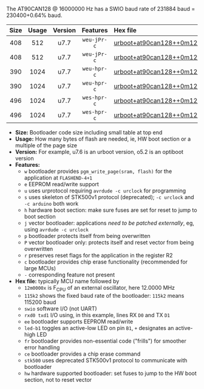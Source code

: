 The AT90CAN128 @ 16000000 Hz has a SWIO baud rate of 231884 baud = 230400+0.64% baud.

|Size|Usage|Version|Features|Hex file|
|:-:|:-:|:-:|:-:|:--|
|408|512|u7.7|`weu-jPr-c`|[urboot+at90can128++0m1250x++++1k8_swio_rxd2_txd3_ee_led+b5_fr_ce.hex](https://raw.githubusercontent.com/stefanrueger/urboot.hex/main/cores/megacore/at90can128/external_oscillator/fcpu++0m1250_Hz/br++++1k8_bps/urboot+at90can128++0m1250x++++1k8_swio_rxd2_txd3_ee_led+b5_fr_ce.hex)|
|408|512|u7.7|`weu-jPr-c`|[urboot+at90can128++0m1250x++++1k8_swio_rxe0_txe1_ee_led+b5_fr_ce.hex](https://raw.githubusercontent.com/stefanrueger/urboot.hex/main/cores/megacore/at90can128/external_oscillator/fcpu++0m1250_Hz/br++++1k8_bps/urboot+at90can128++0m1250x++++1k8_swio_rxe0_txe1_ee_led+b5_fr_ce.hex)|
|390|1024|u7.7|`weu-hpr-c`|[urboot+at90can128++0m1250x++++1k8_swio_rxd2_txd3_ee_led+b5_fr_ce_hw.hex](https://raw.githubusercontent.com/stefanrueger/urboot.hex/main/cores/megacore/at90can128/external_oscillator/fcpu++0m1250_Hz/br++++1k8_bps/urboot+at90can128++0m1250x++++1k8_swio_rxd2_txd3_ee_led+b5_fr_ce_hw.hex)|
|390|1024|u7.7|`weu-hpr-c`|[urboot+at90can128++0m1250x++++1k8_swio_rxe0_txe1_ee_led+b5_fr_ce_hw.hex](https://raw.githubusercontent.com/stefanrueger/urboot.hex/main/cores/megacore/at90can128/external_oscillator/fcpu++0m1250_Hz/br++++1k8_bps/urboot+at90can128++0m1250x++++1k8_swio_rxe0_txe1_ee_led+b5_fr_ce_hw.hex)|
|496|1024|u7.7|`wes-hpr-c`|[urboot+at90can128++0m1250x++++1k8_swio_rxd2_txd3_ee_led+b5_fr_ce_stk500_hw.hex](https://raw.githubusercontent.com/stefanrueger/urboot.hex/main/cores/megacore/at90can128/external_oscillator/fcpu++0m1250_Hz/br++++1k8_bps/urboot+at90can128++0m1250x++++1k8_swio_rxd2_txd3_ee_led+b5_fr_ce_stk500_hw.hex)|
|496|1024|u7.7|`wes-hpr-c`|[urboot+at90can128++0m1250x++++1k8_swio_rxe0_txe1_ee_led+b5_fr_ce_stk500_hw.hex](https://raw.githubusercontent.com/stefanrueger/urboot.hex/main/cores/megacore/at90can128/external_oscillator/fcpu++0m1250_Hz/br++++1k8_bps/urboot+at90can128++0m1250x++++1k8_swio_rxe0_txe1_ee_led+b5_fr_ce_stk500_hw.hex)|

- **Size:** Bootloader code size including small table at top end
- **Usage:** How many bytes of flash are needed, ie, HW boot section or a multiple of the page size
- **Version:** For example, u7.6 is an urboot version, o5.2 is an optiboot version
- **Features:**
  + `w` bootloader provides `pgm_write_page(sram, flash)` for the application at `FLASHEND-4+1`
  + `e` EEPROM read/write support
  + `u` uses urprotocol requiring `avrdude -c urclock` for programming
  + `s` uses skeleton of STK500v1 protocol (deprecated); `-c urclock` and `-c arduino` both work
  + `h` hardware boot section: make sure fuses are set for reset to jump to boot section
  + `j` vector bootloader: applications *need to be patched externally*, eg, using `avrdude -c urclock`
  + `p` bootloader protects itself from being overwritten
  + `P` vector bootloader only: protects itself and reset vector from being overwritten
  + `r` preserves reset flags for the application in the register R2
  + `c` bootloader provides chip erase functionality (recommended for large MCUs)
  + `-` corresponding feature not present
- **Hex file:** typically MCU name followed by
  + `12m0000x` is F<sub>CPU</sub> of an external oscillator, here 12.0000 MHz
  + `115k2` shows the fixed baud rate of the bootloader: `115k2` means 115200 baud
  + `swio` software I/O (not UART)
  + `rxd0 txd1` I/O using, in this example, lines RX `D0` and TX `D1`
  + `ee` bootloader supports EEPROM read/write
  + `led-b1` toggles an active-low LED on pin `B1`, `+` designates an active-high LED
  + `fr` bootloader provides non-essential code ("frills") for smoother error handling
  + `ce` bootloader provides a chip erase command
  + `stk500` uses deprecated STK500v1 protocol to communicate with bootloader
  + `hw` hardware supported bootloader: set fuses to jump to the HW boot section, not to reset vector
